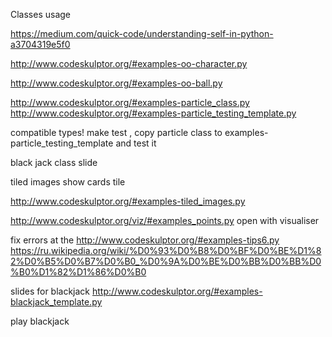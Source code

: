 Classes usage

https://medium.com/quick-code/understanding-self-in-python-a3704319e5f0

http://www.codeskulptor.org/#examples-oo-character.py

http://www.codeskulptor.org/#examples-oo-ball.py

http://www.codeskulptor.org/#examples-particle_class.py
http://www.codeskulptor.org/#examples-particle_testing_template.py

compatible types! make test , copy particle class to examples-particle_testing_template and test it

black jack class slide

tiled images show cards tile

http://www.codeskulptor.org/#examples-tiled_images.py


http://www.codeskulptor.org/viz/#examples_points.py open with visualiser


fix errors at the
http://www.codeskulptor.org/#examples-tips6.py
https://ru.wikipedia.org/wiki/%D0%93%D0%B8%D0%BF%D0%BE%D1%82%D0%B5%D0%B7%D0%B0_%D0%9A%D0%BE%D0%BB%D0%BB%D0%B0%D1%82%D1%86%D0%B0

slides for blackjack
http://www.codeskulptor.org/#examples-blackjack_template.py

play blackjack